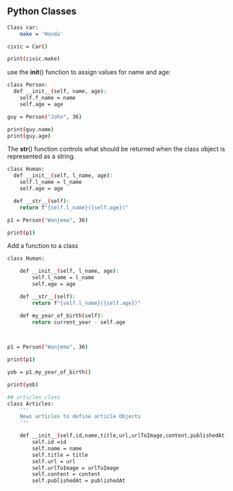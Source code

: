 ## Python Classes

```bash
Class car:
    make = 'Honda'

civic = Car()

print(civic.make)
```

use the __init__() function to assign values for name and age:

```bash
class Person:
  def __init__(self, name, age):
    self.f_name = name
    self.age = age

guy = Person("John", 36)

print(guy.name)
print(guy.age)

```
The __str__() function controls what should be returned when the class object is represented as a string.

```bash
class Human:
  def __init__(self, l_name, age):
    self.l_name = l_name
    self.age = age

  def __str__(self):
    return f"{self.l_name}({self.age})"

p1 = Person("Wanjema", 36)

print(p1)

```

Add a function to a class

```bash
class Human:

    def __init__(self, l_name, age):
        self.l_name = l_name
        self.age = age

    def __str__(self):
        return f"{self.l_name}({self.age})"

    def my_year_of_birth(self):
        return current_year - self.age

    

p1 = Person("Wanjema", 36)

print(p1)

yob = p1.my_year_of_birth()

print(yob)

## articles class
class Articles:
    '''
    News articles to define article Objects
    '''

    def __init__(self,id,name,title,url,urlToImage,content,publishedAt):
        self.id =id
        self.name = name
        self.title = title
        self.url = url
        self.urlToImage = urlToImage
        self.content = content
        self.publishedAt = publishedAt

```

